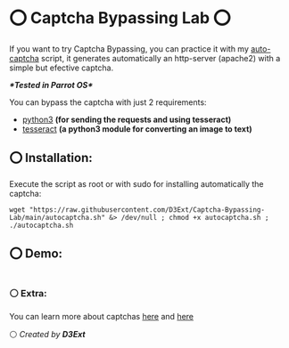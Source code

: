 # ⭕ Captcha Bypassing Lab ⭕

If you want to try Captcha Bypassing, you can practice it with my [auto-captcha](https://github.com/D3Ext/PentestDictionary/blob/main/Captcha-Bypassing/auto-captcha.sh) script, it generates automatically 
an http-server (apache2) with a simple but efective captcha. 

***\*Tested in Parrot OS\****

You can bypass the captcha with just 2 requirements:

- [python3](https://www.python.org/) **(for sending the requests and using tesseract)**
- [tesseract](https://github.com/tesseract-ocr/tesseract) **(a python3 module for converting an image to text)**

## ⭕ Installation:
Execute the script as root or with sudo for installing automatically the captcha:

    wget "https://raw.githubusercontent.com/D3Ext/Captcha-Bypassing-Lab/main/autocaptcha.sh" &> /dev/null ; chmod +x autocaptcha.sh ; ./autocaptcha.sh
    
## ⭕ Demo:

<img src="">

### ⚪ Extra:

You can learn more about captchas [here](https://www.anura.io/blog/captcha-and-recaptcha-how-fraudsters-bypass-it) and [here](https://book.hacktricks.xyz/pentesting-web/captcha-bypass)

⚪ *Created by ***D3Ext****
